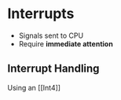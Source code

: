 # Interrupts
- Signals sent to CPU
- Require **immediate attention**

## Interrupt Handling

Using an [[Int4]]